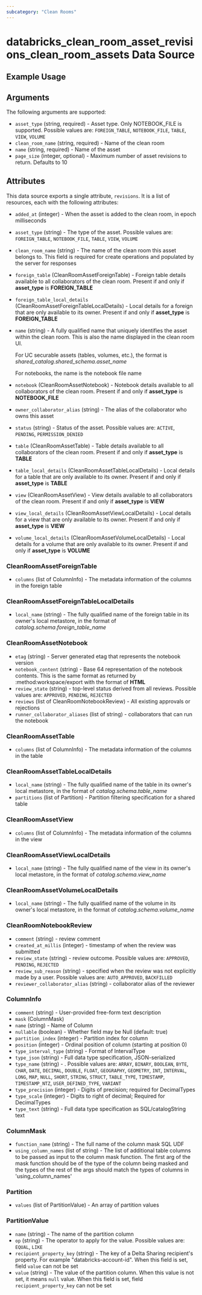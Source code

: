 ```yaml
---
subcategory: "Clean Rooms"
---
```

# databricks_clean_room_asset_revisions_clean_room_assets Data Source


## Example Usage


## Arguments
The following arguments are supported:
* `asset_type` (string, required) - Asset type. Only NOTEBOOK_FILE is supported. Possible values are: `FOREIGN_TABLE`, `NOTEBOOK_FILE`, `TABLE`, `VIEW`, `VOLUME`
* `clean_room_name` (string, required) - Name of the clean room
* `name` (string, required) - Name of the asset
* `page_size` (integer, optional) - Maximum number of asset revisions to return. Defaults to 10



## Attributes
This data source exports a single attribute, `revisions`. It is a list of resources, each with the following attributes:
* `added_at` (integer) - When the asset is added to the clean room, in epoch milliseconds
* `asset_type` (string) - The type of the asset. Possible values are: `FOREIGN_TABLE`, `NOTEBOOK_FILE`, `TABLE`, `VIEW`, `VOLUME`
* `clean_room_name` (string) - The name of the clean room this asset belongs to.
  This field is required for create operations and populated by the server for responses
* `foreign_table` (CleanRoomAssetForeignTable) - Foreign table details available to all collaborators of the clean room.
  Present if and only if **asset_type** is **FOREIGN_TABLE**
* `foreign_table_local_details` (CleanRoomAssetForeignTableLocalDetails) - Local details for a foreign that are only available to its owner.
  Present if and only if **asset_type** is **FOREIGN_TABLE**
* `name` (string) - A fully qualified name that uniquely identifies the asset within the clean room.
  This is also the name displayed in the clean room UI.
  
  For UC securable assets (tables, volumes, etc.), the format is *shared_catalog*.*shared_schema*.*asset_name*
  
  For notebooks, the name is the notebook file name
* `notebook` (CleanRoomAssetNotebook) - Notebook details available to all collaborators of the clean room.
  Present if and only if **asset_type** is **NOTEBOOK_FILE**
* `owner_collaborator_alias` (string) - The alias of the collaborator who owns this asset
* `status` (string) - Status of the asset. Possible values are: `ACTIVE`, `PENDING`, `PERMISSION_DENIED`
* `table` (CleanRoomAssetTable) - Table details available to all collaborators of the clean room.
  Present if and only if **asset_type** is **TABLE**
* `table_local_details` (CleanRoomAssetTableLocalDetails) - Local details for a table that are only available to its owner.
  Present if and only if **asset_type** is **TABLE**
* `view` (CleanRoomAssetView) - View details available to all collaborators of the clean room.
  Present if and only if **asset_type** is **VIEW**
* `view_local_details` (CleanRoomAssetViewLocalDetails) - Local details for a view that are only available to its owner.
  Present if and only if **asset_type** is **VIEW**
* `volume_local_details` (CleanRoomAssetVolumeLocalDetails) - Local details for a volume that are only available to its owner.
  Present if and only if **asset_type** is **VOLUME**

### CleanRoomAssetForeignTable
* `columns` (list of ColumnInfo) - The metadata information of the columns in the foreign table

### CleanRoomAssetForeignTableLocalDetails
* `local_name` (string) - The fully qualified name of the foreign table in its owner's local metastore,
  in the format of *catalog*.*schema*.*foreign_table_name*

### CleanRoomAssetNotebook
* `etag` (string) - Server generated etag that represents the notebook version
* `notebook_content` (string) - Base 64 representation of the notebook contents.
  This is the same format as returned by :method:workspace/export with the format of **HTML**
* `review_state` (string) - top-level status derived from all reviews. Possible values are: `APPROVED`, `PENDING`, `REJECTED`
* `reviews` (list of CleanRoomNotebookReview) - All existing approvals or rejections
* `runner_collaborator_aliases` (list of string) - collaborators that can run the notebook

### CleanRoomAssetTable
* `columns` (list of ColumnInfo) - The metadata information of the columns in the table

### CleanRoomAssetTableLocalDetails
* `local_name` (string) - The fully qualified name of the table in its owner's local metastore,
  in the format of *catalog*.*schema*.*table_name*
* `partitions` (list of Partition) - Partition filtering specification for a shared table

### CleanRoomAssetView
* `columns` (list of ColumnInfo) - The metadata information of the columns in the view

### CleanRoomAssetViewLocalDetails
* `local_name` (string) - The fully qualified name of the view in its owner's local metastore,
  in the format of *catalog*.*schema*.*view_name*

### CleanRoomAssetVolumeLocalDetails
* `local_name` (string) - The fully qualified name of the volume in its owner's local metastore,
  in the format of *catalog*.*schema*.*volume_name*

### CleanRoomNotebookReview
* `comment` (string) - review comment
* `created_at_millis` (integer) - timestamp of when the review was submitted
* `review_state` (string) - review outcome. Possible values are: `APPROVED`, `PENDING`, `REJECTED`
* `review_sub_reason` (string) - specified when the review was not explicitly made by a user. Possible values are: `AUTO_APPROVED`, `BACKFILLED`
* `reviewer_collaborator_alias` (string) - collaborator alias of the reviewer

### ColumnInfo
* `comment` (string) - User-provided free-form text description
* `mask` (ColumnMask)
* `name` (string) - Name of Column
* `nullable` (boolean) - Whether field may be Null (default: true)
* `partition_index` (integer) - Partition index for column
* `position` (integer) - Ordinal position of column (starting at position 0)
* `type_interval_type` (string) - Format of IntervalType
* `type_json` (string) - Full data type specification, JSON-serialized
* `type_name` (string) - . Possible values are: `ARRAY`, `BINARY`, `BOOLEAN`, `BYTE`, `CHAR`, `DATE`, `DECIMAL`, `DOUBLE`, `FLOAT`, `GEOGRAPHY`, `GEOMETRY`, `INT`, `INTERVAL`, `LONG`, `MAP`, `NULL`, `SHORT`, `STRING`, `STRUCT`, `TABLE_TYPE`, `TIMESTAMP`, `TIMESTAMP_NTZ`, `USER_DEFINED_TYPE`, `VARIANT`
* `type_precision` (integer) - Digits of precision; required for DecimalTypes
* `type_scale` (integer) - Digits to right of decimal; Required for DecimalTypes
* `type_text` (string) - Full data type specification as SQL/catalogString text

### ColumnMask
* `function_name` (string) - The full name of the column mask SQL UDF
* `using_column_names` (list of string) - The list of additional table columns to be passed as input to the column mask function. The
  first arg of the mask function should be of the type of the column being masked and the
  types of the rest of the args should match the types of columns in 'using_column_names'

### Partition
* `values` (list of PartitionValue) - An array of partition values

### PartitionValue
* `name` (string) - The name of the partition column
* `op` (string) - The operator to apply for the value. Possible values are: `EQUAL`, `LIKE`
* `recipient_property_key` (string) - The key of a Delta Sharing recipient's property. For example "databricks-account-id".
  When this field is set, field `value` can not be set
* `value` (string) - The value of the partition column. When this value is not set, it means `null` value.
  When this field is set, field `recipient_property_key` can not be set
